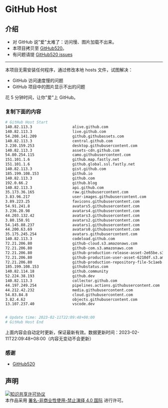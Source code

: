 # GitHub Host
## 介绍
- 对 GitHub 说"爱"太难了：访问慢、图片加载不出来。
- 本项目拷贝至 [GitHub520](https://github.com/521xueweihan/GitHub520)。
- 有问题请提 [GitHub520 issues](https://github.com/521xueweihan/GitHub520/issues/new)

---

本项目无需安装任何程序，通过修改本地 hosts 文件，试图解决：
- GitHub 访问速度慢的问题
- GitHub 项目中的图片显示不出的问题

花 5 分钟时间，让你"爱"上 GitHub。

### 复制下面的内容
```bash
# GitHub Host Start
140.82.113.3                  alive.github.com
140.82.113.3                  live.github.com
54.208.141.209                github.githubassets.com
140.82.113.3                  central.github.com
3.230.159.253                 desktop.githubusercontent.com
140.82.113.3                  assets-cdn.github.com
54.80.254.115                 camo.githubusercontent.com
151.101.1.6                   github.map.fastly.net
151.101.1.6                   github.global.ssl.fastly.net
140.82.113.3                  gist.github.com
185.199.108.153               github.io
140.82.113.3                  github.com
192.0.66.2                    github.blog
140.82.113.3                  api.github.com
35.173.36.165                 raw.githubusercontent.com
3.83.96.217                   user-images.githubusercontent.com
3.89.223.25                   favicons.githubusercontent.com
54.91.241.8                   avatars5.githubusercontent.com
3.236.28.98                   avatars4.githubusercontent.com
44.203.132.42                 avatars3.githubusercontent.com
3.80.158.91                   avatars2.githubusercontent.com
54.145.88.237                 avatars1.githubusercontent.com
44.200.63.69                  avatars0.githubusercontent.com
35.175.245.254                avatars.githubusercontent.com
140.82.113.3                  codeload.github.com
72.21.206.80                  github-cloud.s3.amazonaws.com
72.21.206.80                  github-com.s3.amazonaws.com
72.21.206.80                  github-production-release-asset-2e65be.s3.amazonaws.com
72.21.206.80                  github-production-user-asset-6210df.s3.amazonaws.com
72.21.206.80                  github-production-repository-file-5c1aeb.s3.amazonaws.com
185.199.108.153               githubstatus.com
140.82.114.18                 github.community
52.224.38.193                 github.dev
140.82.113.3                  collector.github.com
44.197.249.254                pipelines.actions.githubusercontent.com
44.212.42.232                 media.githubusercontent.com
54.83.84.8                    cloud.githubusercontent.com
3.82.4.62                     objects.githubusercontent.com
13.107.237.40                 vscode.dev


# Update time: 2023-02-11T22:09:48+08:00
# GitHub Host End

```
上面内容会自动定时更新，保证最新有效。数据更新时间：2023-02-11T22:09:48+08:00（内容无变动不会更新）

### 感谢

- [GitHub520](https://github.com/521xueweihan/GitHub520)

## 声明
<a rel="license" href="https://creativecommons.org/licenses/by-nc-nd/4.0/deed.zh"><img alt="知识共享许可协议" style="border-width: 0" src="https://licensebuttons.net/l/by-nc-nd/4.0/88x31.png"></a><br>本作品采用 <a rel="license" href="https://creativecommons.org/licenses/by-nc-nd/4.0/deed.zh">署名-非商业性使用-禁止演绎 4.0 国际</a> 进行许可。